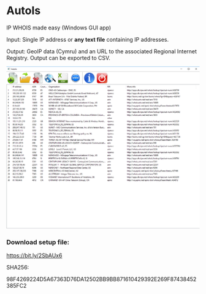 # AutoIs
IP WHOIS made easy (Windows GUI app)

Input: Single IP address or **any text file** containing IP addresses.

Output: GeoIP data (Cymru) and an URL to the associated Regional Internet Registry.
Output can be exported to CSV.



![alt text](https://raw.githubusercontent.com/s4vgR/AutoIs/master/media/Screenshot_1.png)


### **Download** setup file:

https://bit.ly/2SbAUx6

SHA256:

98F4269224D5A67363D76DA12502BB9BB871610429392E269F87438452385FC2
